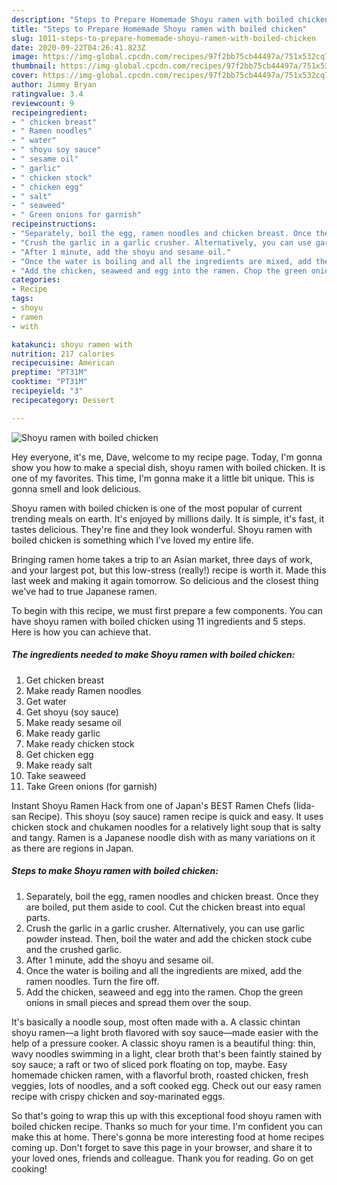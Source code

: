 ```yaml
---
description: "Steps to Prepare Homemade Shoyu ramen with boiled chicken"
title: "Steps to Prepare Homemade Shoyu ramen with boiled chicken"
slug: 1011-steps-to-prepare-homemade-shoyu-ramen-with-boiled-chicken
date: 2020-09-22T04:26:41.823Z
image: https://img-global.cpcdn.com/recipes/97f2bb75cb44497a/751x532cq70/shoyu-ramen-with-boiled-chicken-recipe-main-photo.jpg
thumbnail: https://img-global.cpcdn.com/recipes/97f2bb75cb44497a/751x532cq70/shoyu-ramen-with-boiled-chicken-recipe-main-photo.jpg
cover: https://img-global.cpcdn.com/recipes/97f2bb75cb44497a/751x532cq70/shoyu-ramen-with-boiled-chicken-recipe-main-photo.jpg
author: Jimmy Bryan
ratingvalue: 3.4
reviewcount: 9
recipeingredient:
- " chicken breast"
- " Ramen noodles"
- " water"
- " shoyu soy sauce"
- " sesame oil"
- " garlic"
- " chicken stock"
- " chicken egg"
- " salt"
- " seaweed"
- " Green onions for garnish"
recipeinstructions:
- "Separately, boil the egg, ramen noodles and chicken breast. Once they are boiled, put them aside to cool. Cut the chicken breast into equal parts."
- "Crush the garlic in a garlic crusher. Alternatively, you can use garlic powder instead. Then, boil the water and add the chicken stock cube and the crushed garlic."
- "After 1 minute, add the shoyu and sesame oil."
- "Once the water is boiling and all the ingredients are mixed, add the ramen noodles. Turn the fire off."
- "Add the chicken, seaweed and egg into the ramen. Chop the green onions in small pieces and spread them over the soup."
categories:
- Recipe
tags:
- shoyu
- ramen
- with

katakunci: shoyu ramen with 
nutrition: 217 calories
recipecuisine: American
preptime: "PT31M"
cooktime: "PT31M"
recipeyield: "3"
recipecategory: Dessert

---
```



![Shoyu ramen with boiled chicken](https://img-global.cpcdn.com/recipes/97f2bb75cb44497a/751x532cq70/shoyu-ramen-with-boiled-chicken-recipe-main-photo.jpg)

Hey everyone, it's me, Dave, welcome to my recipe page. Today, I'm gonna show you how to make a special dish, shoyu ramen with boiled chicken. It is one of my favorites. This time, I'm gonna make it a little bit unique. This is gonna smell and look delicious.

Shoyu ramen with boiled chicken is one of the most popular of current trending meals on earth. It's enjoyed by millions daily. It is simple, it's fast, it tastes delicious. They're fine and they look wonderful. Shoyu ramen with boiled chicken is something which I've loved my entire life.

Bringing ramen home takes a trip to an Asian market, three days of work, and your largest pot, but this low-stress (really!) recipe is worth it. Made this last week and making it again tomorrow. So delicious and the closest thing we&#39;ve had to true Japanese ramen.


To begin with this recipe, we must first prepare a few components. You can have shoyu ramen with boiled chicken using 11 ingredients and 5 steps. Here is how you can achieve that.

<!--inarticleads1-->

##### The ingredients needed to make Shoyu ramen with boiled chicken:

1. Get  chicken breast
1. Make ready  Ramen noodles
1. Get  water
1. Get  shoyu (soy sauce)
1. Make ready  sesame oil
1. Make ready  garlic
1. Make ready  chicken stock
1. Get  chicken egg
1. Make ready  salt
1. Take  seaweed
1. Take  Green onions (for garnish)


Instant Shoyu Ramen Hack from one of Japan&#39;s BEST Ramen Chefs (Iida-san Recipe). This shoyu (soy sauce) ramen recipe is quick and easy. It uses chicken stock and chukamen noodles for a relatively light soup that is salty and tangy. Ramen is a Japanese noodle dish with as many variations on it as there are regions in Japan. 

<!--inarticleads2-->

##### Steps to make Shoyu ramen with boiled chicken:

1. Separately, boil the egg, ramen noodles and chicken breast. Once they are boiled, put them aside to cool. Cut the chicken breast into equal parts.
1. Crush the garlic in a garlic crusher. Alternatively, you can use garlic powder instead. Then, boil the water and add the chicken stock cube and the crushed garlic.
1. After 1 minute, add the shoyu and sesame oil.
1. Once the water is boiling and all the ingredients are mixed, add the ramen noodles. Turn the fire off.
1. Add the chicken, seaweed and egg into the ramen. Chop the green onions in small pieces and spread them over the soup.


It&#39;s basically a noodle soup, most often made with a. A classic chintan shoyu ramen—a light broth flavored with soy sauce—made easier with the help of a pressure cooker. A classic shoyu ramen is a beautiful thing: thin, wavy noodles swimming in a light, clear broth that&#39;s been faintly stained by soy sauce; a raft or two of sliced pork floating on top, maybe. Easy homemade chicken ramen, with a flavorful broth, roasted chicken, fresh veggies, lots of noodles, and a soft cooked egg. Check out our easy ramen recipe with crispy chicken and soy-marinated eggs. 

So that's going to wrap this up with this exceptional food shoyu ramen with boiled chicken recipe. Thanks so much for your time. I'm confident you can make this at home. There's gonna be more interesting food at home recipes coming up. Don't forget to save this page in your browser, and share it to your loved ones, friends and colleague. Thank you for reading. Go on get cooking!
